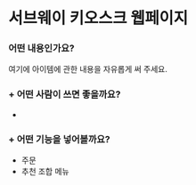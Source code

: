 # 서브웨이 키오스크 웹페이지

### 어떤 내용인가요?

여기에 아이템에 관한 내용을 자유롭게 써 주세요.







### + 어떤 사람이 쓰면 좋을까요?
- 

### + 어떤 기능을 넣어볼까요?
- 주문
- 추천 조합 메뉴

